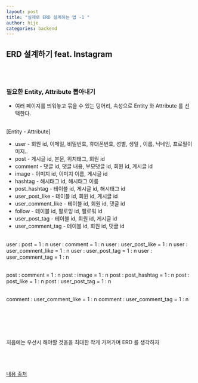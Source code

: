 ```yaml
---
layout: post
title: "실제로 ERD 설계하는 법 -1 "
author: hije
categories: backend
---
```

## ERD 설계하기 feat. Instagram
<br/><br/>


### 필요한 Entity, Attribute 뽑아내기
* 여러 페이지를 띄워놓고 묶을 수 있는 덩어리, 속성으로 Entity 와 Attribute 를 선택한다.
<br/><br/>


[Entity - Attribute] 
* user - 회원 id, 이메일, 비밀번호, 휴대폰번호, 성별, 생일 , 이름, 닉네임, 프로필이미지..
* post - 게시글 id, 본문, 위치태그, 회원 id
* comment - 댓글 id, 댓글 내용, 부모댓글 id, 회원 id, 게시글 id
* image - 이미지 id, 이미지 이름, 게시글 id
* hashtag - 해시태그 id, 해시태그 이름
* post_hashtag - 테이블 id, 게시글 id, 해시태그 id
* user_post_like - 테이블 id, 회원 id, 게시글 id
* user_comment_like - 테이블 id, 회원 id, 댓글 id
* follow - 테이블 id, 팔로잉 id, 팔로워 id
* user_post_tag - 테이블 id, 회원 id, 게시글 id
* user_comment_tag - 테이블 id, 회원 id, 댓글 id
<br/><br/>


user : post = 1 : n
user : comment = 1 : n
user : user_post_like = 1 : n
user : user_comment_like = 1 : n
user : user_post_tag = 1 : n
user : user_comment_tag = 1 : n
<br/><br/>


post : comment = 1 : n
post : image = 1 : n
post : post_hashtag = 1 : n
post : post_like = 1 : n
post : user_post_tag = 1 : n
<br/><br/>


comment : user_comment_like = 1 : n
comment : user_comment_tag = 1 : n

<br/><br/><br/><br/>

처음에는 우선시 해야할 것을을 최대한 작게 가져가며 ERD 를 생각하자
<br/><br/>
<br/><br/>

[내용 출처](https://my-codinglog.tistory.com/entry/ERD-%EC%84%A4%EA%B3%84-%EC%9D%B8%EC%8A%A4%ED%83%80%EA%B7%B8%EB%9E%A8-ERD-%EC%84%A4%EA%B3%84?category=908784)


